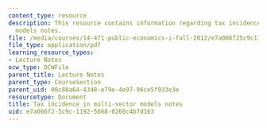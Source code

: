 ```yaml
---
content_type: resource
description: This resource contains information regarding tax incidence in multi-sector
  models notes.
file: /media/courses/14-471-public-economics-i-fall-2012/e7a066f25c9c119256680260c4b7d163_MIT14_471F12_Sector_Models.pdf
file_type: application/pdf
learning_resource_types:
- Lecture Notes
ocw_type: OCWFile
parent_title: Lecture Notes
parent_type: CourseSection
parent_uid: 00c88a64-4348-e79e-4e97-96ce5f933e3e
resourcetype: Document
title: Tax incidence in multi-sector models notes
uid: e7a066f2-5c9c-1192-5668-0260c4b7d163
---
```

